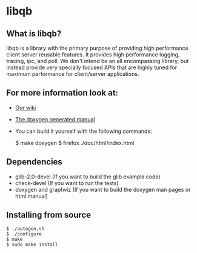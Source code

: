 # libqb

## What is libqb?
libqb is a library with the primary purpose of providing high performance
client server reusable features. It provides high performance logging,
tracing, ipc, and poll.
We don't intend be an all encompassing library, but instead provide very
specially focused APIs that are highly tuned for maximum performance for client/server applications.

## For more information look at:
* [Our wiki](http://libqb.org)
* [The doxygen generated manual](http://libqb.org/html/doxygen/)
* You can build it yourself with the following commands:

    $ make doxygen
    $ firefox ./doc/html/index.html

## Dependencies
* glib-2.0-devel (If you want to build the glib example code)
* check-devel (If you want to run the tests)
* doxygen and graphviz (If you want to build the doxygen man pages or html manual)

## Installing from source

    $ ./autogen.sh
    $ ./configure
    $ make
    $ sudo make install

